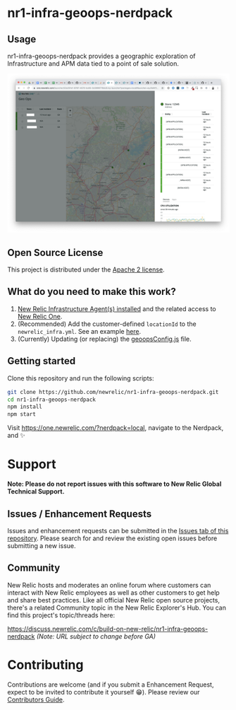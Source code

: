 # nr1-infra-geoops-nerdpack

## Usage

nr1-infra-geoops-nerdpack provides a geographic exploration of Infrastructure and APM data tied to a point of sale solution.

![Screenshot #1](screenshots/screenshot_01.png)

## Open Source License

This project is distributed under the [Apache 2 license](blob/master/LICENSE).

## What do you need to make this work?

1. [New Relic Infrastructure Agent(s) installed](https://newrelic.com/products/infrastructure) and the related access to [New Relic One](https://newrelic.com/platform).
2. (Recommended) Add the customer-defined `locationId` to the `newrelic_infra.yml`. See an example [here](blob/master/examples/example_newrelic_infra.yml).
3. (Currently) Updating (or replacing) the [geoopsConfig.js](blob/master/geoopsConfig.js) file.

## Getting started

Clone this repository and run the following scripts:

```bash
git clone https://github.com/newrelic/nr1-infra-geoops-nerdpack.git
cd nr1-infra-geoops-nerdpack
npm install
npm start
```

Visit https://one.newrelic.com/?nerdpack=local, navigate to the Nerdpack, and :sparkles:

# Support

**Note: Please do not report issues with this software to New Relic Global Technical Support.**


## Issues / Enhancement Requests

Issues and enhancement requests can be submitted in the [Issues tab of this repository](issues). Please search for and review the existing open issues before submitting a new issue.

## Community

New Relic hosts and moderates an online forum where customers can interact with New Relic employees as well as other customers to get help and share best practices. Like all official New Relic open source projects, there's a related Community topic in the New Relic Explorer's Hub. You can find this project's topic/threads here:

https://discuss.newrelic.com/c/build-on-new-relic/nr1-infra-geoops-nerdpack
*(Note: URL subject to change before GA)*

# Contributing

Contributions are welcome (and if you submit a Enhancement Request, expect to be invited to contribute it yourself :grin:). Please review our [Contributors Guide](blob/master/CONTRIBUTING.md).
